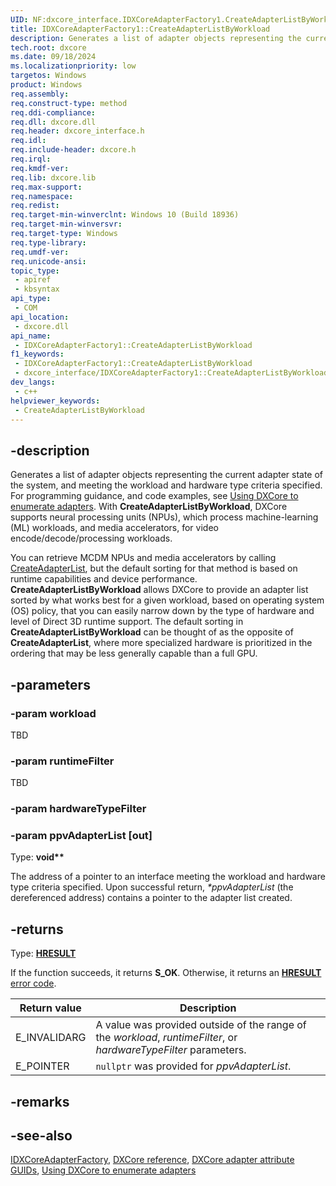 ```yaml
---
UID: NF:dxcore_interface.IDXCoreAdapterFactory1.CreateAdapterListByWorkload(DXCoreWorkload,DXCoreRuntimeFilterFlags,DXCoreHardwareTypeFilterFlags,T)
title: IDXCoreAdapterFactory1::CreateAdapterListByWorkload
description: Generates a list of adapter objects representing the current adapter state of the system, and meeting the workload and hardware type criteria specified.
tech.root: dxcore
ms.date: 09/18/2024
ms.localizationpriority: low
targetos: Windows
product: Windows
req.assembly: 
req.construct-type: method
req.ddi-compliance: 
req.dll: dxcore.dll
req.header: dxcore_interface.h
req.idl: 
req.include-header: dxcore.h
req.irql: 
req.kmdf-ver: 
req.lib: dxcore.lib
req.max-support: 
req.namespace: 
req.redist: 
req.target-min-winverclnt: Windows 10 (Build 18936)
req.target-min-winversvr: 
req.target-type: Windows
req.type-library: 
req.umdf-ver: 
req.unicode-ansi: 
topic_type:
 - apiref
 - kbsyntax
api_type:
 - COM
api_location:
 - dxcore.dll
api_name:
 - IDXCoreAdapterFactory1::CreateAdapterListByWorkload
f1_keywords:
 - IDXCoreAdapterFactory1::CreateAdapterListByWorkload
 - dxcore_interface/IDXCoreAdapterFactory1::CreateAdapterListByWorkload
dev_langs:
 - c++
helpviewer_keywords:
 - CreateAdapterListByWorkload
---
```


## -description

Generates a list of adapter objects representing the current adapter state of the system, and meeting the workload and hardware type criteria specified. For programming guidance, and code examples, see [Using DXCore to enumerate adapters](/windows/win32/dxcore/dxcore-enum-adapters). With **CreateAdapterListByWorkload**, DXCore supports neural processing units (NPUs), which process machine-learning (ML) workloads, and media accelerators, for video encode/decode/processing workloads.

You can retrieve MCDM NPUs and media accelerators by calling [CreateAdapterList](./nf-dxcore_interface-idxcoreadapterfactory-createadapterlist.md), but the default sorting for that method is based on runtime capabilities and device performance. **CreateAdapterListByWorkload** allows DXCore to provide an adapter list sorted by what works best for a given workload, based on operating system (OS) policy, that you can easily narrow down by the type of hardware and level of Direct 3D runtime support. The default sorting in **CreateAdapterListByWorkload** can be thought of as the opposite of **CreateAdapterList**, where more specialized hardware is prioritized in the ordering that may be less generally capable than a full GPU.

## -parameters

### -param workload

TBD

### -param runtimeFilter

TBD

### -param hardwareTypeFilter

### -param ppvAdapterList [out]

Type: **void\*\***

The address of a pointer to an interface meeting the workload and hardware type criteria specified. Upon successful return, *\*ppvAdapterList* (the dereferenced address) contains a pointer to the adapter list created.

## -returns

Type: **[HRESULT](/windows/win32/com/structure-of-com-error-codes)**

If the function succeeds, it returns **S_OK**. Otherwise, it returns an [**HRESULT**](/windows/win32/com/structure-of-com-error-codes) [error code](/windows/win32/com/com-error-codes-10).

|Return value|Description|
|-|-|
|E_INVALIDARG|A value was provided outside of the range of the *workload*, *runtimeFilter*, or *hardwareTypeFilter* parameters.|
|E_POINTER|`nullptr` was provided for *ppvAdapterList*.|

## -remarks

## -see-also

[IDXCoreAdapterFactory](/windows/win32/api/dxcore_interface/nn-dxcore_interface-idxcoreadapterfactory), [DXCore reference](/windows/win32/dxcore/dxcore-reference), [DXCore adapter attribute GUIDs](/windows/win32/dxcore/dxcore-adapter-attribute-guids), [Using DXCore to enumerate adapters](/windows/win32/dxcore/dxcore-enum-adapters)
